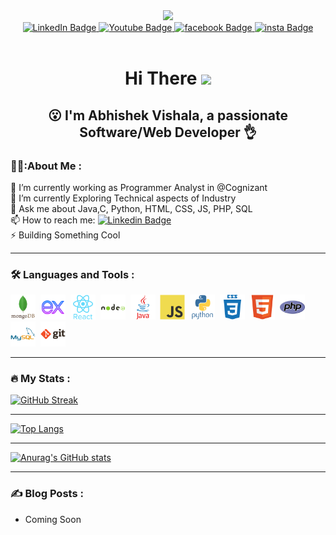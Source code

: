 <div id="header" align="center">
  <img src="https://media.giphy.com/media/M9gbBd9nbDrOTu1Mqx/giphy.gif" width="100"/>
  <div id="badges">
  <a href="https://www.linkedin.com/in/abhishek-vishala/">
    <img src="https://img.shields.io/badge/LinkedIn-blue?style=for-the-badge&logo=linkedin&logoColor=white" alt="LinkedIn Badge"/>
  </a>
  <a href="https://www.youtube.com/channel/UCliolL4M-fOeNOlVprGAQAQ">
    <img src="https://img.shields.io/badge/YouTube-red?style=for-the-badge&logo=youtube&logoColor=white" alt="Youtube Badge"/>
  </a>
  <a href="https://www.facebook.com/abhishek.vishala.3">
    <img src="https://img.shields.io/badge/Facebook-blue?style=for-the-badge&logo=facebook&logoColor=white" alt="facebook Badge"/>
  </a>
     <a href="https://www.instagram.com/abhishek_vishala/">
    <img src="https://img.shields.io/badge/Instagram-blue?style=for-the-badge&logo=instagram&logoColor=white" alt="insta Badge"/>
  </a>
</div>
  <img src="https://komarev.com/ghpvc/?username=avishala8&style=flat-square&color=blue" alt=""/>
  <h1>
  Hi There
  <img src="https://media.giphy.com/media/hvRJCLFzcasrR4ia7z/giphy.gif" width="30px"/>
</h1>

</div>

<h2 align="center">
  😮 I'm Abhishek Vishala, a passionate Software/Web Developer 👌
  
</h2>



### 👨‍💻:About Me  :


 🔭 I’m currently working as Programmer Analyst in @Cognizant <br/>
 🌱 I’m currently Exploring Technical aspects of Industry<br/>
 💬 Ask me about Java,C, Python, HTML, CSS, JS, PHP, SQL<br/>
 📫 How to reach me: [![Linkedin Badge](https://img.shields.io/badge/-Linkedin-blue?style=flat&logo=Linkedin&logoColor=white)](https://www.linkedin.com/in/abhishek-vishala/)<br/>
 ⚡ Building Something Cool<br/>

---

### :hammer_and_wrench: Languages and Tools :


<div>
  <img src="https://github.com/devicons/devicon/blob/master/icons/mongodb/mongodb-original-wordmark.svg" title="MongoDb" alt="MongoDb" width="40" height="40"/>&nbsp;
  <img src="https://github.com/avishala8/abhis/blob/main/icons8-express-js.svg" title="express" alt="express" width="40" height="40"/>&nbsp;
  <img src="https://github.com/devicons/devicon/blob/master/icons/react/react-original-wordmark.svg" title="react" alt="react" width="40" height="40"/>&nbsp;
  <img src="https://github.com/devicons/devicon/blob/master/icons/nodejs/nodejs-original-wordmark.svg" title="nodejs" alt="nodejs" width="40" height="40"/>&nbsp;
  <img src="https://github.com/devicons/devicon/blob/master/icons/java/java-original-wordmark.svg" title="Java" alt="Java" width="40" height="40"/>&nbsp;
  <img src="https://github.com/devicons/devicon/blob/master/icons/javascript/javascript-original.svg" title="JavaScript" alt="JavaScript" width="40" height="40"/>&nbsp;
  <img src="https://github.com/devicons/devicon/blob/master/icons/python/python-original-wordmark.svg" title="Python" alt="python" width="40" height="40"/>&nbsp;
  <img src="https://github.com/devicons/devicon/blob/master/icons/css3/css3-plain-wordmark.svg"  title="CSS3" alt="CSS" width="40" height="40"/>&nbsp;
  <img src="https://github.com/devicons/devicon/blob/master/icons/html5/html5-original.svg" title="HTML5" alt="HTML" width="40" height="40"/>&nbsp;
  <img src="https://github.com/devicons/devicon/blob/master/icons/php/php-original.svg" title="PHP"  alt="PHP" width="40" height="40"/>&nbsp;
  <img src="https://github.com/devicons/devicon/blob/master/icons/mysql/mysql-original-wordmark.svg" title="MySQL"  alt="MySQL" width="40" height="40"/>&nbsp;
  <img src="https://github.com/devicons/devicon/blob/master/icons/git/git-original-wordmark.svg" title="Git" **alt="Git" width="40" height="40"/>
</div>


---

### :fire: My Stats :
[![GitHub Streak](http://github-readme-streak-stats.herokuapp.com?user=avishala8&theme=dark&background=000000)](https://git.io/streak-stats)


---

[![Top Langs](https://github-readme-stats.vercel.app/api/top-langs/?username=avishala8&layout=compact&theme=vision-friendly-dark)](https://github.com/anuraghazra/github-readme-stats)

---

[![Anurag's GitHub stats](https://github-readme-stats.vercel.app/api?username=avishala8)](https://github.com/anuraghazra/github-readme-stats)

---

### :writing_hand: Blog Posts :
  - Coming Soon
